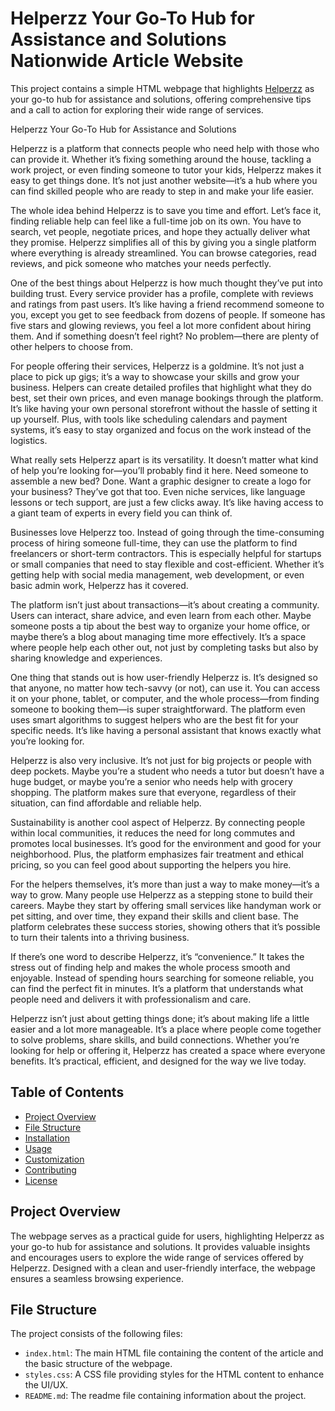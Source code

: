 # Helperzz Your Go-To Hub for Assistance and Solutions Nationwide Article Website

This project contains a simple HTML webpage that highlights <a href="https://www.helperzz.com/">Helperzz</a> as your go-to hub for assistance and solutions, offering comprehensive tips and a call to action for exploring their wide range of services.


Helperzz Your Go-To Hub for Assistance and Solutions

Helperzz is a platform that connects people who need help with those who can provide it. Whether it’s fixing something around the house, tackling a work project, or even finding someone to tutor your kids, Helperzz makes it easy to get things done. It’s not just another website—it’s a hub where you can find skilled people who are ready to step in and make your life easier.

The whole idea behind Helperzz is to save you time and effort. Let’s face it, finding reliable help can feel like a full-time job on its own. You have to search, vet people, negotiate prices, and hope they actually deliver what they promise. Helperzz simplifies all of this by giving you a single platform where everything is already streamlined. You can browse categories, read reviews, and pick someone who matches your needs perfectly.

One of the best things about Helperzz is how much thought they’ve put into building trust. Every service provider has a profile, complete with reviews and ratings from past users. It’s like having a friend recommend someone to you, except you get to see feedback from dozens of people. If someone has five stars and glowing reviews, you feel a lot more confident about hiring them. And if something doesn’t feel right? No problem—there are plenty of other helpers to choose from.

For people offering their services, Helperzz is a goldmine. It’s not just a place to pick up gigs; it’s a way to showcase your skills and grow your business. Helpers can create detailed profiles that highlight what they do best, set their own prices, and even manage bookings through the platform. It’s like having your own personal storefront without the hassle of setting it up yourself. Plus, with tools like scheduling calendars and payment systems, it’s easy to stay organized and focus on the work instead of the logistics.

What really sets Helperzz apart is its versatility. It doesn’t matter what kind of help you’re looking for—you’ll probably find it here. Need someone to assemble a new bed? Done. Want a graphic designer to create a logo for your business? They’ve got that too. Even niche services, like language lessons or tech support, are just a few clicks away. It’s like having access to a giant team of experts in every field you can think of.

Businesses love Helperzz too. Instead of going through the time-consuming process of hiring someone full-time, they can use the platform to find freelancers or short-term contractors. This is especially helpful for startups or small companies that need to stay flexible and cost-efficient. Whether it’s getting help with social media management, web development, or even basic admin work, Helperzz has it covered.

The platform isn’t just about transactions—it’s about creating a community. Users can interact, share advice, and even learn from each other. Maybe someone posts a tip about the best way to organize your home office, or maybe there’s a blog about managing time more effectively. It’s a space where people help each other out, not just by completing tasks but also by sharing knowledge and experiences.

One thing that stands out is how user-friendly Helperzz is. It’s designed so that anyone, no matter how tech-savvy (or not), can use it. You can access it on your phone, tablet, or computer, and the whole process—from finding someone to booking them—is super straightforward. The platform even uses smart algorithms to suggest helpers who are the best fit for your specific needs. It’s like having a personal assistant that knows exactly what you’re looking for.

Helperzz is also very inclusive. It’s not just for big projects or people with deep pockets. Maybe you’re a student who needs a tutor but doesn’t have a huge budget, or maybe you’re a senior who needs help with grocery shopping. The platform makes sure that everyone, regardless of their situation, can find affordable and reliable help.

Sustainability is another cool aspect of Helperzz. By connecting people within local communities, it reduces the need for long commutes and promotes local businesses. It’s good for the environment and good for your neighborhood. Plus, the platform emphasizes fair treatment and ethical pricing, so you can feel good about supporting the helpers you hire.

For the helpers themselves, it’s more than just a way to make money—it’s a way to grow. Many people use Helperzz as a stepping stone to build their careers. Maybe they start by offering small services like handyman work or pet sitting, and over time, they expand their skills and client base. The platform celebrates these success stories, showing others that it’s possible to turn their talents into a thriving business.

If there’s one word to describe Helperzz, it’s “convenience.” It takes the stress out of finding help and makes the whole process smooth and enjoyable. Instead of spending hours searching for someone reliable, you can find the perfect fit in minutes. It’s a platform that understands what people need and delivers it with professionalism and care.

Helperzz isn’t just about getting things done; it’s about making life a little easier and a lot more manageable. It’s a place where people come together to solve problems, share skills, and build connections. Whether you’re looking for help or offering it, Helperzz has created a space where everyone benefits. It’s practical, efficient, and designed for the way we live today.

## Table of Contents

- [Project Overview](#project-overview)
- [File Structure](#file-structure)
- [Installation](#installation)
- [Usage](#usage)
- [Customization](#customization)
- [Contributing](#contributing)
- [License](#license)

## Project Overview

The webpage serves as a practical guide for users, highlighting Helperzz as your go-to hub for assistance and solutions. It provides valuable insights and encourages users to explore the wide range of services offered by Helperzz. Designed with a clean and user-friendly interface, the webpage ensures a seamless browsing experience. 


## File Structure

The project consists of the following files:


- `index.html`: The main HTML file containing the content of the article and the basic structure of the webpage.
- `styles.css`: A CSS file providing styles for the HTML content to enhance the UI/UX.
- `README.md`: The readme file containing information about the project.
